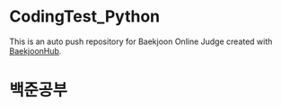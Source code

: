 # CodingTest_Python

This is an auto push repository for Baekjoon Online Judge created with [BaekjoonHub](https://github.com/BaekjoonHub/BaekjoonHub).

# 백준공부
